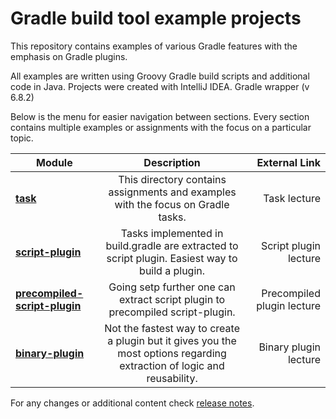 # Gradle build tool example projects

This repository contains examples of various Gradle features with the emphasis on Gradle plugins. 

All examples are written using Groovy Gradle build scripts and additional code in Java. Projects were created with IntelliJ IDEA.
Gradle wrapper (v 6.8.2)

Below is the menu for easier navigation between sections. Every section contains multiple examples or assignments with the focus on a particular topic.

|    Module     |  Description  | External Link |
| ------------- |:-------------:| -------------:|
| **[task](task/)** | This directory contains assignments and examples with the focus on Gradle tasks. | Task lecture  |
| **[script-plugin](script-plugin/)** | Tasks implemented in build.gradle are extracted to script plugin. Easiest way to build a plugin. | Script plugin lecture |
| **[precompiled-script-plugin](precompiled-script-plugin/)**  | Going setp further one can extract script plugin to precompiled script-plugin. | Precompiled plugin lecture |
| **[binary-plugin](binary-plugin/)**  | Not the fastest way to create a plugin but it gives you the most options regarding extraction of logic and reusability. | Binary plugin lecture |

For any changes or additional content check [release notes](https://github.com/rivancic/gradle/releases).